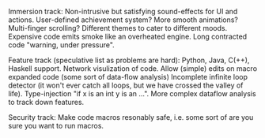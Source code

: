 Immersion track:
    Non-intrusive but satisfying sound-effects for UI and actions.
    User-defined achievement system?
    More smooth animations?
    Multi-finger scrolling?
    Different themes to cater to different moods.
    Expensive code emits smoke like an overheated engine.
    Long contracted code "warning, under pressure".

Feature track (speculative list as problems are hard):
    Python, Java, C(++), Haskell support.
    Network visulization of code.
    Allow (simple) edits on macro expanded code (some sort of data-flow analysis)
    Incomplete infinite loop detector (it won't ever catch all loops, but we have crossed the valley of life).
    Type-injection "if x is an int y is an ...".
    More complex dataflow analysis to track down features.

Security track:
    Make code macros resonably safe, i.e. some sort of are you sure you want to run macros.